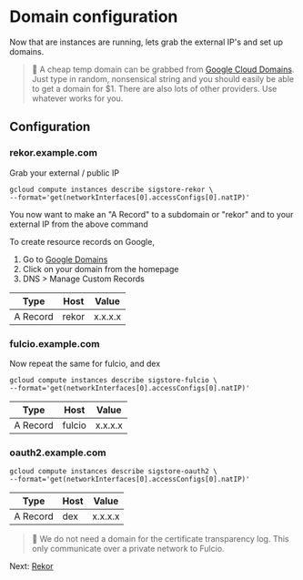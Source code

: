 # Domain configuration

Now that are instances are running, lets grab the external IP's and set up domains.

> 📝 A cheap temp domain can be grabbed from [Google Cloud Domains](https://console.cloud.google.com/net-services/domains/). Just type in random, nonsensical string
  and you should easily be able to get a domain
  for $1. There are also lots of other providers. Use whatever works for you.

## Configuration

### rekor.example.com

Grab your external / public IP

```
gcloud compute instances describe sigstore-rekor \
--format='get(networkInterfaces[0].accessConfigs[0].natIP)'
```

You now want to make an "A Record" to a subdomain or "rekor" and to your external IP from the above command

To create resource records on Google, 
1. Go to [Google Domains](https://domains.google.com/)
2. Click on your domain from the homepage
3. DNS > Manage Custom Records

|Type|Host| Value|
|---|---|---|
| A Record|rekor|x.x.x.x|

### fulcio.example.com

Now repeat the same for fulcio, and dex

```
gcloud compute instances describe sigstore-fulcio \
--format='get(networkInterfaces[0].accessConfigs[0].natIP)'
```

|Type|Host| Value|
|---|---|---|
| A Record|fulcio|x.x.x.x|

### oauth2.example.com

```
gcloud compute instances describe sigstore-oauth2 \
--format='get(networkInterfaces[0].accessConfigs[0].natIP)'
```

|Type|Host| Value|
|---|---|---|
| A Record|dex|x.x.x.x|

> 📝 We do not need a domain for the certificate transparency log. This only
 communicate over a private network to Fulcio.

Next: [Rekor](04-rekor.md)
